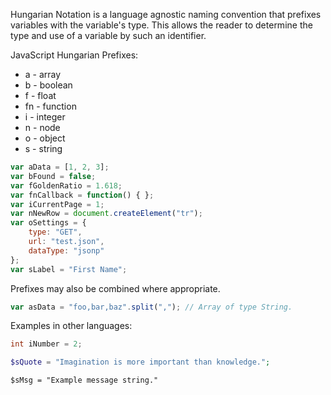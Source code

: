 Hungarian Notation is a language agnostic naming convention that prefixes variables with the variable's type. This allows the reader to determine the type and use of a variable by such an identifier.

JavaScript Hungarian Prefixes:


* a - array
* b - boolean
* f - float
* fn - function
* i - integer
* n - node
* o - object
* s - string

```javascript
var aData = [1, 2, 3];
var bFound = false;
var fGoldenRatio = 1.618;
var fnCallback = function() { };
var iCurrentPage = 1;
var nNewRow = document.createElement("tr");
var oSettings = {
    type: "GET",
    url: "test.json",
    dataType: "jsonp"
};
var sLabel = "First Name";
```

Prefixes may also be combined where appropriate.
```javascript
var asData = "foo,bar,baz".split(","); // Array of type String.
```

Examples in other languages:
```cpp
int iNumber = 2;
```
```php
$sQuote = "Imagination is more important than knowledge.";
```
```autoit
$sMsg = "Example message string."
```